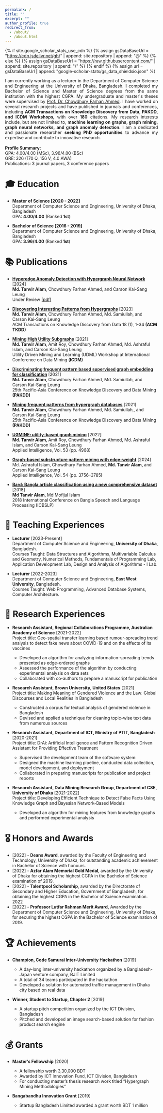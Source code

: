 ```yaml
---
permalink: /
title: ""
excerpt: ""
author_profile: true
redirect_from: 
  - /about/
  - /about.html
---
```


{% if site.google_scholar_stats_use_cdn %}
{% assign gsDataBaseUrl = "https://cdn.jsdelivr.net/gh/" | append: site.repository | append: "@" %}
{% else %}
{% assign gsDataBaseUrl = "https://raw.githubusercontent.com/" | append: site.repository | append: "/" %}
{% endif %}
{% assign url = gsDataBaseUrl | append: "google-scholar-stats/gs_data_shieldsio.json" %}

<span class='anchor' id='about-me'></span>

<div style="text-align: justify;">
  
I am currently working as a lecturer in the Department of Computer Science and Engineering at the University of Dhaka, Bangladesh. I completed my Bachelor of Science and Master of Science degrees from the same institution with the highest CGPA. My undergraduate and master's theses were supervised by <a href="https://scholar.google.com/citations?user=0huuef0AAAAJ">Prof. Dr. Chowdhury Farhan Ahmed</a>. I have worked on several research projects and have published in journals and conferences, including <b>ACM Transactions on Knowledge Discovery from Data, PAKDD, and ICDM Workshops</b>, with over <b>180</b> citations. My research interests include, but are not limited to, <b>machine learning on graphs, graph mining, graph neural networks, and graph anomaly detection</b>. I am a dedicated and passionate researcher <b>seeking PhD opportunities</b> to advance my expertise and contribute to innovative research. 
<br/><br/>
<b>Profile Summary:</b>  <br/>
GPA: 4.00/4.00 (MSc), 3.96/4.00 (BSc)  <br/>
GRE: 326 (170 Q, 156 V, 4.0 AWA)  <br/>
Publications: 3 journal papers, 3 conference papers

</div>

<span class='anchor' id='education'></span>

# 🎓 Education

- **Master of Science [2020 - 2022]**  
  Department of Computer Science and Engineering, University of Dhaka, Bangladesh  
  GPA: **4.00/4.00** (Ranked **1st**)  

- **Bachelor of Science [2016 - 2019]**  
  Department of Computer Science and Engineering, University of Dhaka, Bangladesh  
  GPA: **3.96/4.00** (Ranked **1st**)  

<span class='anchor' id='publications'></span>
# 📚 Publications 

- **[Hyperedge Anomaly Detection with Hypergraph Neural Network](https://tanvirfahim15.github.io/Hyperedge_Anomaly_Detection_with_Hypergraph_Neural_Network__preprint_.pdf)** [2024]  
  **Md. Tanvir Alam**, Chowdhury Farhan Ahmed, and Carson Kai-Sang Leung  
   Under Review [[pdf]](https://tanvirfahim15.github.io/Hyperedge_Anomaly_Detection_with_Hypergraph_Neural_Network__preprint_.pdf)

- **[Discovering Interesting Patterns from Hypergraphs](https://dl.acm.org/doi/abs/10.1145/3622940)** [2023]  
  **Md. Tanvir Alam**, Chowdhury Farhan Ahmed, Md. Samiullah, and Carson Kai-Sang Leung  
  ACM Transactions on Knowledge Discovery from Data 18 (1), 1-34 **(ACM TKDD)**
  
- **[Mining High Utility Subgraphs](https://ieeexplore.ieee.org/document/9679947)** [2021]  
  **Md. Tanvir Alam**, Amit Roy, Chowdhury Farhan Ahmed, Md. Ashraful Islam, and Carson Kai-Sang Leung  
  Utility Driven Mining and Learning (UDML) Workshop at International Conference on Data Mining **(ICDM)**

- **[Discriminating frequent pattern based supervised graph embedding for classification](https://dl.acm.org/doi/10.1007/978-3-030-75765-6_2)** [2021]  
  **Md. Tanvir Alam**, Chowdhury Farhan Ahmed, Md. Samiullah, and Carson Kai-Sang Leung  
  25th Pacific-Asia Conference on Knowledge Discovery and Data Mining **(PAKDD)**

- **[Mining frequent patterns from hypergraph databases](https://dl.acm.org/doi/abs/10.1007/978-3-030-75765-6_1)** [2021]  
  **Md. Tanvir Alam**, Chowdhury Farhan Ahmed, Md. Samiullah,, and Carson Kai-Sang Leung  
  25th Pacific-Asia Conference on Knowledge Discovery and Data Mining **(PAKDD)**

- **[UGMINE: utility-based graph mining](https://link.springer.com/article/10.1007/s10489-022-03385-8)** [2022]  
  **Md. Tanvir Alam**, Amit Roy, Chowdhury Farhan Ahmed, Md. Ashraful Islam, and Carson Kai-Sang Leung  
  Applied Intelligence, Vol. 53 (pp. 4968)

- **[Graph-based substructure pattern mining with edge-weight](https://link.springer.com/article/10.1007/s10489-024-05356-7)** [2024]  
  Md. Ashraful Islam, Chowdhury Farhan Ahmed, **Md. Tanvir Alam**, and Carson Kai-Sang Leung  
  Applied Intelligence, Vol. 54 (pp. 3756–3785)
  
- **[Bard: Bangla article classification using a new comprehensive dataset](https://ieeexplore.ieee.org/abstract/document/8554382/)** [2018]  
  **Md Tanvir Alam**, Md Mofijul Islam  
  2018 International Conference on Bangla Speech and Language Processing (ICBSLP)
  
<span class='anchor' id='teaching'></span>
# 📝 Teaching Experiences  
- **Lecturer** [2023-Present]  
  Department of Computer Science and Engineering, **University of Dhaka**, Bangladesh.  
  Courses Taught: Data Structures and Algorithms, Multivariable Calculus and Geometry, Numerical Methods, Fundamentals of Programming Lab, Application Development Lab, Design and Analysis of Algorithms - I Lab.

- **Lecturer** [2022-2023]  
  Department of Computer Science and Engineering, **East West University**, Bangladesh.  
  Courses Taught: Web Programming, Advanced Database Systems, Computer Architecture.
  
<span class='anchor' id='research'></span>

# 🧪 Research Experiences

- **Research Assistant, Regional Collaborations Programme, Australian Academy of Science** [2021-2022]  
  Project title: Geo-spatial transfer learning based rumour-spreading trend analysis to detect fake news about COVID-19 and on the effects of its vaccines  
  - Developed an algorithm for analyzing information-spreading trends presented as edge-ordered graphs  
  - Assessed the performance of the algorithm by conducting experimental analysis on data sets  
  - Collaborated with co-authors to prepare a manuscript for publication  

- **Research Assistant, Brown University, United States** [2021]  
    Project title: Making Meaning of Gendered Violence and the Law: Global Discourses and Local Realities in Bangladesh  
  - Constructed a corpus for textual analysis of gendered violence in Bangladesh  
  - Devised and applied a technique for cleaning topic-wise text data from numerous sources  

- **Research Assistant, Department of ICT, Ministry of PTIT, Bangladesh** [2020-2021]  
  Project title: DrAi: Artificial Intelligence and Pattern Recognition Driven Assistant for Providing Effective Treatment  
  - Supervised the development team of the software system  
  - Designed the machine learning pipeline, conducted data collection, model development, and deployment  
  - Collaborated in preparing manuscripts for publication and project reports  

- **Research Assistant, Data Mining Research Group, Department of CSE, University of Dhaka** [2021-2022]  
  Project title: Developing Efficient Technique to Detect False Facts Using Knowledge Graph and Bayesian Network-Based Models  
  - Developed an algorithm for mining features from knowledge graphs and performed experimental analysis

<span class='anchor' id='awards'></span>
# 🎖 Honors and Awards
- [2022] - **Deans Award**, awarded by the Faculty of Engineering and Technology, University of Dhaka, for outstanding academic achievement in Bachelor of Science with honours.  
- [2022] - **Azfar Alam Memorial Gold Medal**, awarded by the University of Dhaka for obtaining the highest CGPA in the Bachelor of Science examination of 2019.  
- [2022] - **Talentpool Scholarship**, awarded by the Directorate of Secondary and Higher Education, Government of Bangladesh, for obtaining the highest CGPA in the Bachelor of Science examination.  
  2022  
- [2022] - **Professor Lutfar Rahman Merit Award**, Awarded by the Department of Computer Science and Engineering, University of Dhaka, for securing the highest CGPA in the Bachelor of Science examination of 2019.

<span class='anchor' id='achievements'></span>

# 🏆 Achievements
- **Champion, Code Samurai Inter-University Hackathon** [2019]
  - A day-long inter-university hackathon organized by a Bangladesh-Japan venture company, BJIT Limited
  - A total of 34 teams participated in the hackathon
  - Developed a solution for automated traffic management in Dhaka city based on real data

- **Winner, Student to Startup, Chapter 2** [2019]
  - A startup pitch competition organized by the ICT Division, Bangladesh
  - Pitched and developed an image search-based solution for fashion product search engine
<span class='anchor' id='grants'></span>

# 💰 Grants
- **Master’s Fellowship** [2020]
  - A fellowship worth 3,30,000 BDT
  - Awarded by ICT Innovation Fund, ICT Division, Bangladesh
  - For conducting master’s thesis research work titled “Hypergraph Mining Methodologies”

- **Bangabandhu Innovation Grant** [2019]
  - Startup Bangladesh Limited awarded a grant worth BDT 1 million
